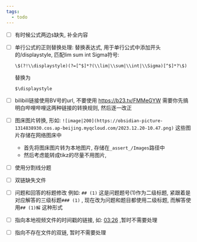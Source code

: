 ```yaml
---
tags:
  - todo
---
```

- [ ] 有时候公式两边`$`缺失, 补全内容
- [ ] 单行公式的正则替换处理: 
		替换表达式, 用于单行公式中添加开头的/displaystyle, 匹配lim sum int Sigma符号:
	```
	\$(?!\\displaystyle)(?=[^$]*?(\\lim|\\sum|\\int|\\Sigma)[^$]*?\$)
	```
	替换为
	```
	$\displaystyle
	```
- [ ] bilibili链接使用BV号的url, 不要使用 https://b23.tv/FMMeGYW 
	需要你先搞明白哔哩哔哩这两种链接的转换规则, 然后逐一改正
- [ ] 图床图片转换, 形如: `![image|200](https://obsidian-picture-1314838930.cos.ap-beijing.myqcloud.com/2023.12.20-10.47.png)` 这些图片存储在网络图床中
	- 首先将图床图片转为本地图片, 存储在`_assert_/Images`路径中
	- 然后考虑能转成tikz的尽量不用图片, 
- [ ] 使用分割线分题
- [ ] 双链缺失文件
- [ ] 问题和回答的标题修改
	例如: `## (1)` 这是问题题号(1)作为二级标题, 紧跟着是对应解答的三级标题`### (1)` , 现在改为问题和题目都使用二级标题, 而解答使用`## (1)解` 这种形式
- [ ] 指向本地视频文件的时间戳的链接, 如: [03:26](file:///C:/Users/wangpanfeng/Videos/01.%E6%95%B0%E5%AD%A6%E4%B8%80/08.2021%E5%B9%B4%E6%95%B0%E4%B8%80%E7%9C%9F%E9%A2%98/01.2021%E5%B9%B4%E8%80%83%E7%A0%94%E6%95%B0%E5%AD%A6%E7%9C%9F%E9%A2%98%E9%80%89%E6%8B%A9%E9%A2%98%EF%BC%88%E6%95%B0%E4%B8%80%EF%BC%89.mp4#t=03:26) ,暂时不需要处理
- [ ] 指向不存在文件的双链, 暂时不需要处理

